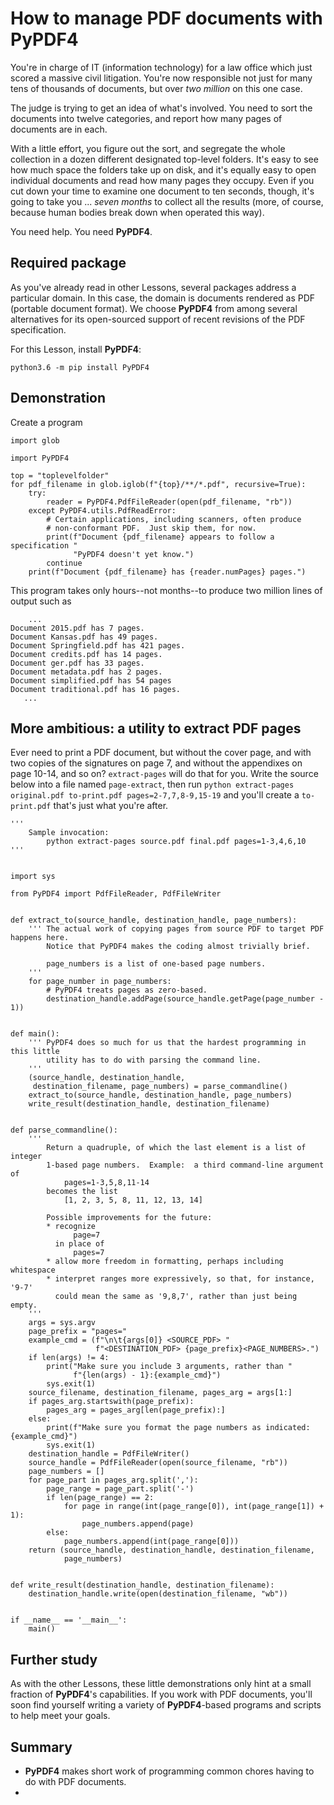 # How to manage PDF documents with PyPDF4

You're in charge of IT (information technology) for a law office which just scored a massive civil litigation.  You're now responsible not just for many tens of thousands of documents, but over _two million_ on this one case.

The judge is trying to get an idea of what's involved.  You need to sort the documents into twelve categories, and report how many pages of documents are in each.

With a little effort, you figure out the sort, and segregate the whole collection in a dozen different designated top-level folders.  It's easy to see how much space the folders take up on disk, and it's equally easy to open individual documents and read how many pages they occupy.  Even if you cut down your time to examine one document to ten seconds, though, it's going to take you ... _seven months_ to collect all the results (more, of course, because human bodies break down when operated this way).

You need help.  You need **PyPDF4**.


## Required package

As you've already read in other Lessons, several packages address a particular domain.  In this case, the domain is documents rendered as PDF (portable document format).  We choose **PyPDF4** from among several alternatives for its open-sourced support of recent revisions of the PDF specification.

For this Lesson, install **PyPDF4**:

    python3.6 -m pip install PyPDF4


## Demonstration

Create a program

    import glob

    import PyPDF4

    top = "toplevelfolder"
    for pdf_filename in glob.iglob(f"{top}/**/*.pdf", recursive=True):
        try:
            reader = PyPDF4.PdfFileReader(open(pdf_filename, "rb"))
        except PyPDF4.utils.PdfReadError:
            # Certain applications, including scanners, often produce
            # non-conformant PDF.  Just skip them, for now.
            print(f"Document {pdf_filename} appears to follow a specification "
                  "PyPDF4 doesn't yet know.")
            continue
        print(f"Document {pdf_filename} has {reader.numPages} pages.")

This program takes only hours--not months--to produce two million lines of output such as

        ...
    Document 2015.pdf has 7 pages.
    Document Kansas.pdf has 49 pages.
    Document Springfield.pdf has 421 pages.
    Document credits.pdf has 14 pages.
    Document ger.pdf has 33 pages.
    Document metadata.pdf has 2 pages.
    Document simplified.pdf has 54 pages
    Document traditional.pdf has 16 pages.
       ...


## More ambitious:  a utility to extract PDF pages

Ever need to print a PDF document, but without the cover page, and with two copies of the signatures on page 7, and without the appendixes on page 10-14, and so on?  `extract-pages` will do that for you.  Write the source below into a file named `page-extract`, then run `python extract-pages original.pdf to-print.pdf pages=2-7,7,8-9,15-19` and you'll create a `to-print.pdf` that's just what you're after.

    '''
        Sample invocation:
            python extract-pages source.pdf final.pdf pages=1-3,4,6,10
    '''
    
    
    import sys

    from PyPDF4 import PdfFileReader, PdfFileWriter


    def extract_to(source_handle, destination_handle, page_numbers):
        ''' The actual work of copying pages from source PDF to target PDF happens here.
            Notice that PyPDF4 makes the coding almost trivially brief.
            
            page_numbers is a list of one-based page numbers.
        '''
        for page_number in page_numbers:
            # PyPDF4 treats pages as zero-based.
            destination_handle.addPage(source_handle.getPage(page_number - 1))


    def main():
        ''' PyPDF4 does so much for us that the hardest programming in this little
            utility has to do with parsing the command line.
        '''
        (source_handle, destination_handle,
         destination_filename, page_numbers) = parse_commandline()
        extract_to(source_handle, destination_handle, page_numbers)
        write_result(destination_handle, destination_filename)


    def parse_commandline():
        '''
            Return a quadruple, of which the last element is a list of integer
            1-based page numbers.  Example:  a third command-line argument of
                pages=1-3,5,8,11-14
            becomes the list
                [1, 2, 3, 5, 8, 11, 12, 13, 14]
            
            Possible improvements for the future:
            * recognize
                  page=7
              in place of
                  pages=7
            * allow more freedom in formatting, perhaps including whitespace
            * interpret ranges more expressively, so that, for instance, '9-7'
              could mean the same as '9,8,7', rather than just being empty.
        '''
        args = sys.argv
        page_prefix = "pages="
        example_cmd = (f"\n\t{args[0]} <SOURCE_PDF> "
                       f"<DESTINATION_PDF> {page_prefix}<PAGE_NUMBERS>.")
        if len(args) != 4:
            print("Make sure you include 3 arguments, rather than "
                  f"{len(args) - 1}:{example_cmd}")
            sys.exit(1)
        source_filename, destination_filename, pages_arg = args[1:]
        if pages_arg.startswith(page_prefix):
            pages_arg = pages_arg[len(page_prefix):]
        else:
            print(f"Make sure you format the page numbers as indicated:{example_cmd}")
            sys.exit(1)
        destination_handle = PdfFileWriter()
        source_handle = PdfFileReader(open(source_filename, "rb"))
        page_numbers = []
        for page_part in pages_arg.split(','):
            page_range = page_part.split('-')
            if len(page_range) == 2:
                for page in range(int(page_range[0]), int(page_range[1]) + 1):
                    page_numbers.append(page)
            else:
                page_numbers.append(int(page_range[0]))
        return (source_handle, destination_handle, destination_filename,
                page_numbers)


    def write_result(destination_handle, destination_filename):
        destination_handle.write(open(destination_filename, "wb"))


    if __name__ == '__main__':
        main()


## Further study

As with the other Lessons, these little demonstrations only hint at a small fraction of **PyPDF4**'s capabilities.  If you work with PDF documents, you'll soon find yourself writing a variety of **PyPDF4**-based programs and scripts to help meet your goals.


## Summary

* **PyPDF4** makes short work of programming common chores having to do with PDF documents.
* 
